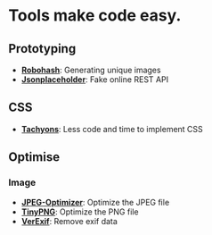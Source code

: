 # Tools make code easy.
## Prototyping
- **[Robohash](https://robohash.org)**: Generating unique images
- **[Jsonplaceholder](https://jsonplaceholder.typicode.com)**: Fake online REST API


## CSS
- **[Tachyons](https://tachyons.io/)**: Less code and time to implement CSS

## Optimise
### Image
- **[JPEG-Optimizer](http://jpeg-optimizer.com/)**: Optimize the JPEG file
- **[TinyPNG](https://tinypng.com/)**: Optimize the PNG file
- **[VerExif](https://www.verexif.com/)**: Remove exif data
